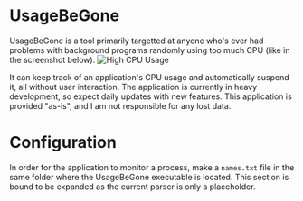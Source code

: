 # UsageBeGone
UsageBeGone is a tool primarily targetted at anyone who's ever had problems with background programs randomly using too much CPU (like in the screenshot below).
![High CPU Usage](https://lh3.googleusercontent.com/VG11Z6FQqvYCFXHH1NMYqWz5c7T5x8tG2WmKTuqT62_89FeaY5iJ6JO5jSWIre6Scpk685DkBLODITOTh4oR2YGKquWNOikafvzE257de4AiORUCZ7n_fwzL7WOsGS7JY_Z3TAWBspJCjC6X5ryRMz3mTi7znb2dFRKhoS3NW4V87Kubq1ompkdtbHsvNIzm2HtqJS0SbI_rZzJtpohquXQNW5DbtRAcDZwPn6lrAmTJZG6lSL6CnNsq3gkUihh0zgA2bmHBvSQoZQLual9_VBdmn5tu39B24IYLycl4MuEFgzTD9RsdpppKwKnVyqp10WeVqiP-onoWpFNh-wVEg8fQoALw7W-3F5edoh8n5qbd3QqbklJn8hq_i1TRzF2-Gl7lsvbu2UsKwcsmdP-7Dsr5F0fpvmYWlT9OyiKeUw8NPdHBk77Br1XaqR1qo_ptmGOBp17J3kuVfTjzTDhtiRFJ1llpSHxcx1tXybEmeKLZMp_TdpgOd_aWmAPeGezZR5BT5GYQzit3gfemNWVvU8brMDGA_1Y8iINjoMN3m0uNRTJV3zN0K_MZN4aVYyN7cWxdrr6Z_5WqL9xfmwBnWKkD5bz4t_xD2RbdPuCEfVRj59dxDHR8y5Uw2CuVeAIDaGFK1ajA0k8QUDCo5k_TE3FWvOiSs1NlMh2x7mz71B4fcBSxZ3qgHePh84cl=w1132-h81-no?authuser=0)


It can keep track of an application's CPU usage and automatically suspend it, all without user interaction.
The application is currently in heavy development, so expect daily updates with new features.
This application is provided "as-is", and I am not responsible for any lost data.

# Configuration
In order for the application to monitor a process, make a ``names.txt`` file in the same folder where the UsageBeGone executable is located.
This section is bound to be expanded as the current parser is only a placeholder.
